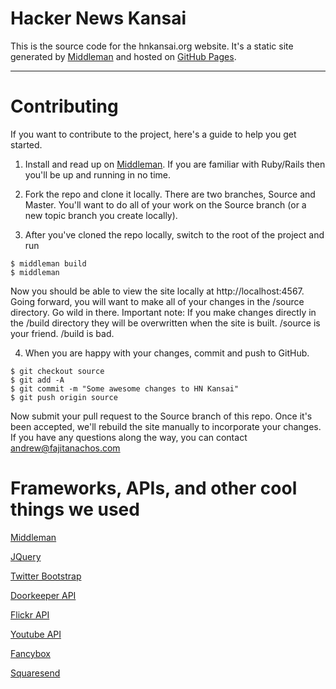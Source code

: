 Hacker News Kansai
=========
This is the source code for the hnkansai.org website. It's a static site generated by [Middleman](http://http://middlemanapp.com/) and hosted on [GitHub Pages](http://pages.github.com/). 

---------------

Contributing
============

If you want to contribute to the project, here's a guide to help you get started. 

1. Install and read up on [Middleman](http://http://middlemanapp.com/). If you are familiar with Ruby/Rails then you'll be up and running in no time.

2. Fork the repo and clone it locally. There are two branches, Source and Master. You'll want to do all of your work on the Source branch (or a new topic branch you create locally).

3. After you've cloned the repo locally, switch to the root of the project and run 
```
$ middleman build  
$ middleman
```
Now you should be able to view the site locally at http://localhost:4567. Going forward, you will want to make all of your changes in the /source directory. Go wild in there. Important note: If you make changes directly in the /build directory they will be overwritten when the site is built. /source is your friend. /build is bad. 

4. When you are happy with your changes, commit and push to GitHub. 
```
$ git checkout source
$ git add -A
$ git commit -m "Some awesome changes to HN Kansai"
$ git push origin source
````

Now submit your pull request to the Source branch of this repo. Once it's been accepted, we'll rebuild the site manually to incorporate your changes. If you have any questions along the way, you can contact andrew@fajitanachos.com


Frameworks, APIs, and other cool things we used 
================================================

[Middleman](http://http://middlemanapp.com/)

[JQuery](http://jquery.com/)

[Twitter Bootstrap](http://getbootstrap.com/2.3.2/)

[Doorkeeper API](http://www.doorkeeperhq.com/developer/api)

[Flickr API](http://www.flickr.com/services/api/)

[Youtube API](https://developers.google.com/youtube/getting_started)

[Fancybox](http://fancyapps.com/fancybox/)

[Squaresend](https://squaresend.com/)



